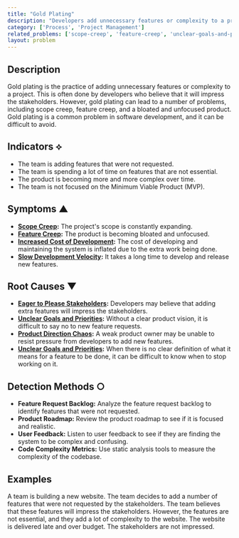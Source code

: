 ```yaml
---
title: "Gold Plating"
description: "Developers add unnecessary features or complexity to a project because they believe it will impress the stakeholders, even if it was not requested."
category: ['Process', 'Project Management']
related_problems: ['scope-creep', 'feature-creep', 'unclear-goals-and-priorities']
layout: problem
---
```


## Description
Gold plating is the practice of adding unnecessary features or complexity to a project. This is often done by developers who believe that it will impress the stakeholders. However, gold plating can lead to a number of problems, including scope creep, feature creep, and a bloated and unfocused product. Gold plating is a common problem in software development, and it can be difficult to avoid.

## Indicators ⟡
- The team is adding features that were not requested.
- The team is spending a lot of time on features that are not essential.
- The product is becoming more and more complex over time.
- The team is not focused on the Minimum Viable Product (MVP).

## Symptoms ▲
- **[Scope Creep](scope-creep.md):** The project's scope is constantly expanding.
- **[Feature Creep](feature-creep.md):** The product is becoming bloated and unfocused.
- **[Increased Cost of Development](increased-cost-of-development.md):** The cost of developing and maintaining the system is inflated due to the extra work being done.
- **[Slow Development Velocity](slow-development-velocity.md):** It takes a long time to develop and release new features.

## Root Causes ▼
- **[Eager to Please Stakeholders](eager-to-please-stakeholders.md):** Developers may believe that adding extra features will impress the stakeholders.
- **[Unclear Goals and Priorities](unclear-goals-and-priorities.md):** Without a clear product vision, it is difficult to say no to new feature requests.
- **[Product Direction Chaos](product-direction-chaos.md):** A weak product owner may be unable to resist pressure from developers to add new features.
- **[Unclear Goals and Priorities](unclear-goals-and-priorities.md):** When there is no clear definition of what it means for a feature to be done, it can be difficult to know when to stop working on it.

## Detection Methods ○
- **Feature Request Backlog:** Analyze the feature request backlog to identify features that were not requested.
- **Product Roadmap:** Review the product roadmap to see if it is focused and realistic.
- **User Feedback:** Listen to user feedback to see if they are finding the system to be complex and confusing.
- **Code Complexity Metrics:** Use static analysis tools to measure the complexity of the codebase.

## Examples
A team is building a new website. The team decides to add a number of features that were not requested by the stakeholders. The team believes that these features will impress the stakeholders. However, the features are not essential, and they add a lot of complexity to the website. The website is delivered late and over budget. The stakeholders are not impressed.
